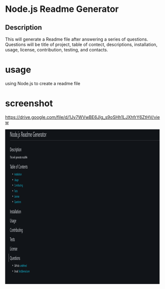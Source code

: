 # Node.js Readme Generator

## Description
This will generate a Readme file after answering a series of questions. 
Questions will be title of project, table of contect, descriptions, installation, usage, license, contribution, testing, and contacts.

# usage
using Node.js to create a readme file

# screenshot

https://drive.google.com/file/d/1Jv7WVwBE6Jlg_s9oSHh1LJXhfrY6ZtHV/view

<img src="Screenshot.png" width="500" height="500"> 

